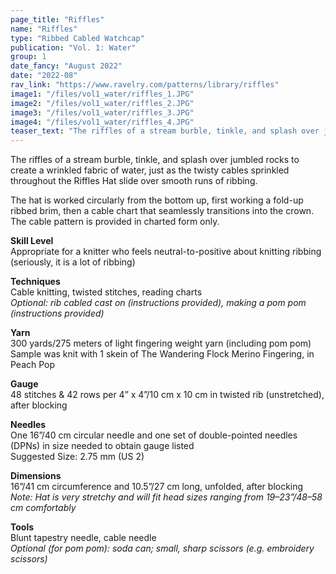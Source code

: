 ```yaml
---
page_title: "Riffles"
name: "Riffles"
type: "Ribbed Cabled Watchcap"
publication: "Vol. 1: Water"
group: 1
date_fancy: "August 2022"
date: "2022-08"
rav_link: "https://www.ravelry.com/patterns/library/riffles"
image1: "/files/vol1_water/riffles_1.JPG"
image2: "/files/vol1_water/riffles_2.JPG"
image3: "/files/vol1_water/riffles_3.JPG"
image4: "/files/vol1_water/riffles_4.JPG"
teaser_text: "The riffles of a stream burble, tinkle, and splash over jumbled rocks to create a wrinkled fabric of water, just as the twisty cables sprinkled throughout the Riffles Hat slide over smooth runs of ribbing."
---
```


<p>The riffles of a stream burble, tinkle, and splash over jumbled rocks to create a wrinkled fabric of water, just as the twisty cables sprinkled throughout the Riffles Hat slide over smooth runs of ribbing.</p>

<p>The hat is worked circularly from the bottom up, first working a fold-up ribbed brim, then a cable chart that seamlessly transitions into the crown. The cable pattern is provided in charted form only.</p>

<p><strong>Skill Level</strong><br>
Appropriate for a knitter who feels neutral-to-positive about knitting ribbing (seriously, it is a lot of ribbing)</p>

<p><strong>Techniques</strong><br>
Cable knitting, twisted stitches, reading charts<br>
<em>Optional: rib cabled cast on (instructions provided), making a pom pom (instructions provided)</em></p>

<p><strong>Yarn</strong><br>
300 yards/275 meters of light fingering weight yarn (including pom pom)<br>
Sample was knit with 1 skein of The Wandering Flock Merino Fingering, in Peach Pop</p>

<p><strong>Gauge</strong><br>
48 stitches & 42 rows per 4” x 4”/10 cm x 10 cm in twisted rib (unstretched), after blocking</p>

<p><strong>Needles</strong><br>
One 16”/40 cm circular needle and one set of double-pointed needles (DPNs) in size needed to obtain gauge listed<br>
Suggested Size: 2.75 mm (US 2)</p>

<p><strong>Dimensions</strong><br>
16”/41 cm circumference and 10.5”/27 cm long, unfolded, after blocking<br>
<em>Note: Hat is very stretchy and will fit head sizes ranging from 19–23”/48–58 cm comfortably</em></p>

<p><strong>Tools</strong><br>
Blunt tapestry needle, cable needle<br>
<em>Optional (for pom pom): soda can; small, sharp scissors (e.g. embroidery scissors)</em></p>
